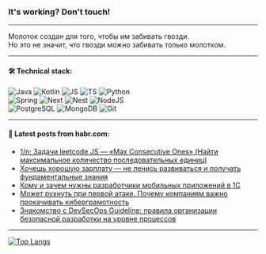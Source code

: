 ### It's working? Don't touch!

---
Молоток создан для того, чтобы им забивать гвозди. <br>
Но это не значит, что гвозди можно забивать только молотком.

---

#### 🛠️ Technical stack:

![Java](https://img.shields.io/badge/Java-informational?logo=Oracle&style=flat&logoColor=white&color=FF4500)
![Kotlin](https://img.shields.io/badge/Kotlin-informational?logo=Kotlin&style=flat&logoColor=white&color=774D97)
![JS](https://img.shields.io/badge/JS-informational?logo=javaScript&style=flat&logoColor=black&color=F7Df1E)
![TS](https://img.shields.io/badge/TypeScript-informational?logo=typeScript&style=flat&logoColor=black&color=017acc)
![Python](https://img.shields.io/badge/Python-informational?logo=Python&style=flat&logoColor=black&color=ffdd54) <br>
![Spring](https://img.shields.io/badge/SpringBoot-informational?logo=SpringBoot&style=flat&logoColor=white&color=6DB33F) 
![Next](https://img.shields.io/badge/Next.js-informational?logo=Next.js&style=flat&logoColor=white&color=3671a1)
![Nest](https://img.shields.io/badge/NestJS-informational?logo=NestJS&style=flat&logoColor=white&color=E0234E)
![NodeJS](https://img.shields.io/badge/NodeJS-informational?logo=node.js&style=flat&logoColor=white&color=70A760) <br>
![PostgreSQL](https://img.shields.io/badge/PostgreSQL-informational?logo=PostgreSQL&style=flat&logoColor=white&color=DAA520)
![MongoDB](https://img.shields.io/badge/MongoDB-informational?logo=MongoDB&style=flat&logoColor=white&color=870000)
![Git](https://img.shields.io/badge/Git-informational?logo=git&style=flat&logoColor=white&color=f74e28)

___

#### 💬 Latest posts from habr.com:

<!-- BLOG-POST-LIST:START -->
- [1/n: Задачи leetcode JS — «Max Consecutive Ones» &lpar;Найти максимальное количество последовательных единиц&rpar;](https://habr.com/ru/articles/794981/?utm_source=habrahabr&utm_medium=rss&utm_campaign=794981)
- [Хочешь хорошую зарплату — не ленись развиваться и получать фундаментальные знания](https://habr.com/ru/companies/rshb/articles/794674/?utm_source=habrahabr&utm_medium=rss&utm_campaign=794674)
- [Кому и зачем нужны разработчики мобильных приложений в 1С](https://habr.com/ru/companies/slurm/articles/794965/?utm_source=habrahabr&utm_medium=rss&utm_campaign=794965)
- [Может рухнуть при первой атаке. Почему компаниям важно прокачивать киберграмотность](https://habr.com/ru/specials/792652/?utm_source=habrahabr&utm_medium=rss&utm_campaign=792652)
- [Знакомство с DevSecOps Guideline: правила организации безопасной разработки на уровне процессов](https://habr.com/ru/companies/vk/articles/794164/?utm_source=habrahabr&utm_medium=rss&utm_campaign=794164)
<!-- BLOG-POST-LIST:END -->

---
[![Top Langs](https://github-readme-stats-git-master-advtsetting-gmailcom.vercel.app/api/top-langs/?username=zloylis&langs_count=10&hide_title=false&title_color=e6edf3&size_weight=0.5&count_weight=0.5&layout=compact&hide_border=true&theme=dracula)](https://github.com/zloylis)

<!-- ![GitHub stats](https://github-readme-stats-git-master-advtsetting-gmailcom.vercel.app/api?username=zloylis&show_icons=true&hide_border=true&theme=dracula&hide_title=true&include_all_commits=true&count_private=true&hide=contribs&hide_rank=true) -->
